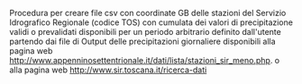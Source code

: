 Procedura per creare file csv con coordinate GB delle stazioni del Servizio Idrografico Regionale (codice TOS)
con cumulata dei valori di precipitazione validi o prevalidati disponibili per un periodo arbitrario definito
dall'utente partendo dai file di Output delle precipitazioni giornaliere disponibili
alla pagina web http://www.appenninosettentrionale.it/dati/lista/stazioni_sir_meno.php.
o alla pagina web http://www.sir.toscana.it/ricerca-dati
